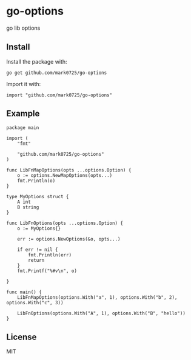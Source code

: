 # go-options
go lib options


## Install

Install the package with:

```
go get github.com/mark0725/go-options
```

Import it with:

```
import "github.com/mark0725/go-options"
```


## Example

```
package main

import (
	"fmt"

	"github.com/mark0725/go-options"
)

func LibFnMapOptions(opts ...options.Option) {
	o := options.NewMapOptions(opts...)
	fmt.Println(o)
}

type MyOptions struct {
	A int
	B string
}

func LibFnOptions(opts ...options.Option) {
	o := MyOptions{}

	err := options.NewOptions(&o, opts...)

	if err != nil {
		fmt.Println(err)
		return
	}
	fmt.Printf("%#v\n", o)

}

func main() {
	LibFnMapOptions(options.With("a", 1), options.With("b", 2), options.With("c", 3))

	LibFnOptions(options.With("A", 1), options.With("B", "hello"))
}
```

## License

MIT
